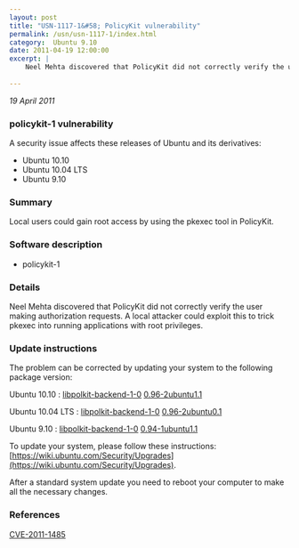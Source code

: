 ```yaml
---
layout: post
title: "USN-1117-1&#58; PolicyKit vulnerability"
permalink: /usn/usn-1117-1/index.html
category:  Ubuntu 9.10
date: 2011-04-19 12:00:00
excerpt: |
    Neel Mehta discovered that PolicyKit did not correctly verify the user making authorization requests. A local attacker could exploit this to trick pkexec into running applications with root privileges. 
    
--- 
```

 
 

*19 April 2011*

### policykit-1 vulnerability

A security issue affects these releases of Ubuntu and its derivatives:

* Ubuntu 10.10
* Ubuntu 10.04 LTS
* Ubuntu 9.10

### Summary

Local users could gain root access by using the pkexec tool in PolicyKit. 

### Software description

* policykit-1 

### Details

Neel Mehta discovered that PolicyKit did not correctly verify the user making authorization requests. A local attacker could exploit this to trick pkexec into running applications with root privileges. 

### Update instructions

The problem can be corrected by updating your system to the following package version:

Ubuntu 10.10
 : [libpolkit-backend-1-0](https://launchpad.net/ubuntu/+source/policykit-1) <span> [0.96-2ubuntu1.1](https://launchpad.net/ubuntu/+source/policykit-1/0.96-2ubuntu1.1) </span> 

Ubuntu 10.04 LTS
 : [libpolkit-backend-1-0](https://launchpad.net/ubuntu/+source/policykit-1) <span> [0.96-2ubuntu0.1](https://launchpad.net/ubuntu/+source/policykit-1/0.96-2ubuntu0.1) </span> 

Ubuntu 9.10
 : [libpolkit-backend-1-0](https://launchpad.net/ubuntu/+source/policykit-1) <span> [0.94-1ubuntu1.1](https://launchpad.net/ubuntu/+source/policykit-1/0.94-1ubuntu1.1) </span> 

To update your system, please follow these instructions: [https://wiki.ubuntu.com/Security/Upgrades](https://wiki.ubuntu.com/Security/Upgrades).

After a standard system update you need to reboot your computer to make all the necessary changes. 

### References

 
 [CVE-2011-1485](http://people.ubuntu.com/~ubuntu-security/cve/CVE-2011-1485)
 

